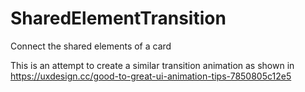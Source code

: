 # SharedElementTransition
Connect the shared elements of a card

This is an attempt to create a similar transition animation as shown in 
https://uxdesign.cc/good-to-great-ui-animation-tips-7850805c12e5
